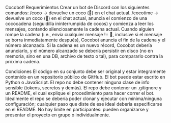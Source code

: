 Cocobot!
Requerimientos
Crear un bot de Discord con los siguientes comandos:
/coco -> devuelve un coco (🥥) en el chat actual.
/cocotime -> devuelve un coco (🥥) en el chat actual, anuncia el comienzo de una cococadena (seguidilla ininterrumpida de cocos) y comienza a leer los mensajes, contando silenciosamente la cadena actual. Cuando alguien rompe la cadena (i.e., envía cualquier mensaje != 🥥, inclusive si el mensaje se borra inmediatamente después), Cocobot anuncia el fin de la cadena y el número alcanzado. Si la cadena es un nuevo récord, Cocobot debería anunciarlo, y el número alcanzado se debería persistir en disco (no en memoria, sino en una DB, archivo de texto o tal), para compararlo contra la próxima cadena.

Condiciones
El código en su conjunto debe ser original y estar íntegramente contenido en un repositorio público de GitHub.
El bot puede estar escrito en Python o JavaScript.
El repo no debe contener ninguna clase de info sensible (tokens, secretos y demás).
El repo debe contener un .gitignore y un README, el cual explique el procedimiento para hacer correr el bot. Idealmente el repo se debería poder clonar y ejecutar con mínima/ninguna configuración; cualquier paso que diste de ese ideal debería especificarse en el README.
No hay límite en participantes: pueden organizarse y presentar el proyecto en grupo o individualmente.
